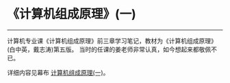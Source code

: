 # 《计算机组成原理》(一)
***
计算机专业课《计算机组成原理》前三章学习笔记，教材为《计算机组成原理》(白中英，戴志涛)第五版。
当时的任课的姜老师非常认真，如今想起来都敬佩不已。
  
详细内容见幕布 [计算机组成原理(一)](https://www.mubucm.com/doc/2vNVfGsK0K)。